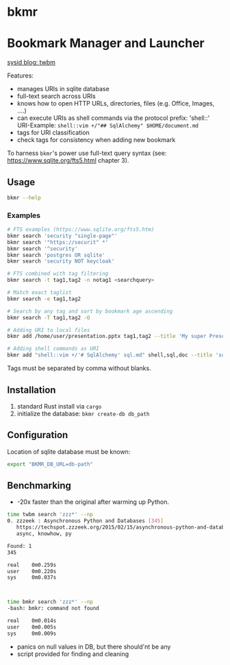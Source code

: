 # bkmr

# Bookmark Manager and Launcher

[sysid blog: twbm](https://sysid.github.io/bkmr/)

Features:
- manages URIs in sqlite database
- full-text search across URIs
- knows how to open HTTP URLs, directories, files (e.g. Office, Images, ....)
- can execute URIs as shell commands via the protocol prefix: 'shell::'
  URI-Example: `shell::vim +/"## SqlAlchemy" $HOME/document.md`
- tags for URI classification
- check tags for consistency when adding new bookmark

To harness `bkmr`'s power use full-text query syntax (see: https://www.sqlite.org/fts5.html chapter 3).

## Usage
```bash
bkmr --help
```

### Examples
```bash
# FTS examples (https://www.sqlite.org/fts5.htm)
bkmr search 'security "single-page"'
bkmr search '"https://securit" *'
bkmr search '^security'
bkmr search 'postgres OR sqlite'
bkmr search 'security NOT keycloak'

# FTS combined with tag filtering
bkmr search -t tag1,tag2 -n notag1 <searchquery>

# Match exact taglist
bkmr search -e tag1,tag2

# Search by any tag and sort by bookmark age ascending
bkmr search -T tag1,tag2 -O

# Adding URI to local files
bkmr add /home/user/presentation.pptx tag1,tag2 --title 'My super Presentation'

# Adding shell commands as URI
bkmr add "shell::vim +/'# SqlAlchemy' sql.md" shell,sql,doc --title 'sqlalchemy snippets'
```
Tags must be separated by comma without blanks.


## Installation
1. standard Rust install via `cargo`
2. initialize the database: `bkmr create-db db_path`


## Configuration
Location of sqlite database must be known:
```bash
export "BKMR_DB_URL=db-path"
```

## Benchmarking
- -20x faster than the original after warming up Python.
```bash
time twbm search 'zzz*' --np
0. zzzeek : Asynchronous Python and Databases [345]
   https://techspot.zzzeek.org/2015/02/15/asynchronous-python-and-databases/
   async, knowhow, py

Found: 1
345

real    0m0.259s
user    0m0.220s
sys     0m0.037s



time bmkr search 'zzz*' --np
-bash: bmkr: command not found

real    0m0.014s
user    0m0.005s
sys     0m0.009s
```

- panics on null values in DB, but there should'nt be any
- script provided for finding and cleaning

<!-- Badges -->
[pypi-image]: https://img.shields.io/pypi/v/bkmr?color=blue
[pypi-url]: https://pypi.org/project/bkmr/
[build-image]: https://github.com/sysid/bkmr/actions/workflows/build.yml/badge.svg
[build-url]: https://github.com/sysid/bkmr/actions/workflows/build.yml
[coverage-image]: https://codecov.io/gh/sysid/bkmr/branch/main/graph/badge.svg
[coverage-url]: https://codecov.io/gh/sysid/bkmr
[quality-image]: https://api.codeclimate.com/v1/badges/3130fa0ba3b7993fbf0a/maintainability
[quality-url]: https://codeclimate.com/github/nalgeon/podsearch-py

